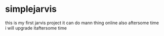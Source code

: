 # simplejarvis
this is my first jarvis project
it can do mann thing online also 
aftersome time i will upgrade itaftersome time
